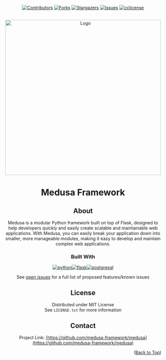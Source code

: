 <!-- template: https://github.com/othneildrew/Best-README-Template/ -->
<div align="center">
<a name="readme-top"></a>

[![Contributors][contributors-shield]][contributors-url]
[![Forks][forks-shield]][forks-url]
[![Stargazers][stars-shield]][stars-url]
[![Issues][issues-shield]][issues-url]
[![cclicense][license-shield]][license-url]




<br />
  <a href="https://github.com/medusa-framework/medusa">
    <img src="https://images2.imgbox.com/54/83/rYsEZli9_o.png" width="500px" alt="Logo">
  </a>

# Medusa Framework
 
## About
Medusa is a modular Python framework built on top of Flask, designed to help developers quickly and easily create scalable and maintainable web applications. With Medusa, you can easily break your application down into smaller, more manageable modules, making it easy to develop and maintain complex web applications.


### Built With 

[![python][python-shield]][python-url][![flask][flask-shield]][flask-url][![postgresql][postgresql-shield]][postgresql-url]



See [open issues](https://github.com/medusa-framework/medusa/issues) for a full list of proposed features/known issues


## License
Distributed under MIT License<br>
See `LICENSE.txt` for more information

## Contact
Project Link: [https://github.com/medusa-framework/medusa](https://github.com/medusa-framework/medusa)


<p align="right">(<a href="#readme-top">Back to Top</a>)</p>



<!-- https://www.markdownguide.org/basic-syntax/#reference-style-links -->

[python-shield]: https://img.shields.io/badge/python-3776AB?style=for-the-badge&logo=python&logoColor=ffd343
[python-url]: https://www.python.org/
[flask-shield]: https://img.shields.io/badge/flask-white?style=for-the-badge&logo=flask&logoColor=black
[flask-url]: https://flask.palletsprojects.com/en/2.2.x/
[postgresql-shield]: https://img.shields.io/badge/postgresql-4169E1?style=for-the-badge&logo=postgresql&logoColor=white
[postgresql-url]: https://www.postgresql.org/
[contributors-shield]: https://img.shields.io/github/contributors/medusa-framework/medusa.svg?style=for-the-badge
[contributors-url]: https://github.com/medusa-framework/medusa/graphs/contributors
[forks-shield]: https://img.shields.io/github/forks/medusa-framework/medusa.svg?style=for-the-badge
[forks-url]: https://github.com/medusa-framework/medusa/network/members
[stars-shield]: https://img.shields.io/github/stars/medusa-framework/medusa.svg?style=for-the-badge
[stars-url]: https://github.com/medusa-framework/medusa/stargazers
[issues-shield]: https://img.shields.io/github/issues/medusa-framework/medusa.svg?style=for-the-badge
[issues-url]: https://github.com/medusa-framework/medusa/issues
[license-shield]: https://img.shields.io/github/license/medusa-framework/medusa.svg?style=for-the-badge
[license-url]: https://github.com/medusa-framework/medusa/blob/master/LICENSE.txt
[linkedin-shield]: https://img.shields.io/badge/-LinkedIn-black.svg?style=for-the-badge&logo=linkedin&colorB=555
[linkedin-url]: https://linkedin.com/in/linkedin_username
[product-screenshot]: static/images/site_ss.png
